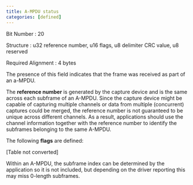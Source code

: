 ```yaml
---
title: A-MPDU status
categories: [defined]
---
```

Bit Number
: 20

Structure
: u32 reference number, u16 flags, u8 delimiter CRC value, u8 reserved

Required Alignment
: 4 bytes

The presence of this field indicates that the frame was received as part
of an a-MPDU.

The **reference number** is generated by the capture device and is the
same across each subframe of an A-MPDU. Since the capture device might
be capable of capturing multiple channels or data from multiple
(concurrent) captures could be merged, the reference number is not
guaranteed to be unique across different channels. As a result,
applications should use the channel information together with the
reference number to identify the subframes belonging to the same A-MPDU.

The following **flags** are defined:

\[Table not converted\]

Within an A-MPDU, the subframe index can be determined by the
application so it is not included, but depending on the driver reporting
this may miss 0-length subframes.

